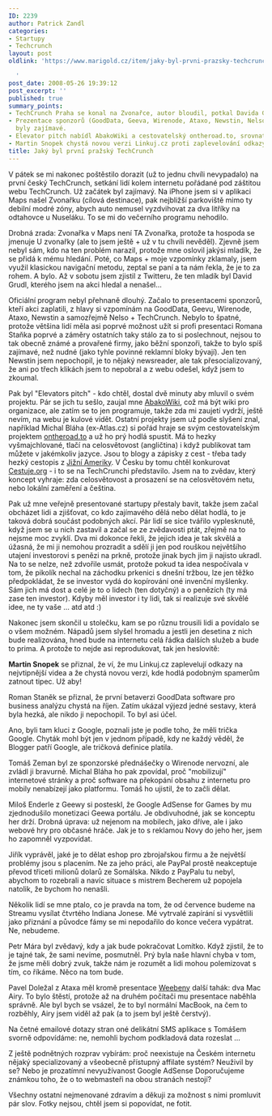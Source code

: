 ```yaml
---
ID: 2239
author: Patrick Zandl
categories:
- Startupy
- Techcrunch
layout: post
oldlink: 'https://www.marigold.cz/item/jaky-byl-prvni-prazsky-techcrunch

  '
post_date: 2008-05-26 19:39:12
post_excerpt: ''
published: true
summary_points:
- TechCrunch Praha se konal na Zvonařce, autor bloudil, potkal Davida Grudla.
- Prezentace sponzorů (GoodData, Geeva, Wirenode, Ataxo, Newstin, Nelso, TechCrunch)
  byly zajímavé.
- Elevator pitch nabídl AbakoWiki a cestovatelský ontheroad.to, srovnatelný s Cestuje.org.
- Martin Snopek chystá novou verzi Linkuj.cz proti zaplevelování odkazy.
title: Jaký byl první pražský TechCrunch
---
```


V pátek se mi nakonec poštěstilo dorazit (už to jednu chvíli nevypadalo) na první český TechCrunch, setkání lidí kolem internetu pořádané pod záštitou webu TechCrunch. Už začátek byl zajímavý. Na iPhone jsem si v aplikaci Maps našel Zvonařku (cílová destinace), pak nejbližší parkoviště mimo ty debilní modré zóny, abych auto nemusel vyzdvihovat za dva litříky na odtahovce u Nuseláku. To se mi do večerního programu nehodilo. 

Drobná zrada: Zvonařka v Maps není TA Zvonařka, protože ta hospoda se jmenuje U zvonařky (ale to jsem ještě + už v tu chvíli nevěděl). Zjevně jsem nebyl sám, kdo na ten problém narazil, protože mne oslovil jakýsi mladík, že se přidá k mému hledání. Poté, co Maps + moje vzpomínky zklamaly, jsem využil klasickou navigační metodu, zeptal se paní a ta nám řekla, že je to za rohem. A bylo. Až v sobotu jsem zjistil z Twitteru, že ten mladík byl David Grudl, kterého jsem na akci hledal a nenašel...

Oficiální program nebyl přehnaně dlouhý. Začalo to presentacemi sponzorů, kteří akci zaplatili, z hlavy si vzpomínám na GoodData, Geevu, Wirenode, Ataxo, Newstin a samozřejmě Nelso + TechCrunch. Nebylo to špatné, protože většina lidí měla asi poprvé možnost užít si profi presentaci Romana Staňka poprvé a záměry ostatních taky stálo za to si poslechnout, nejsou to tak obecně známé a provařené firmy, jako běžní sponzoři, takže to bylo spíš zajímavé, než nudné (jako tyhle povinné reklamní bloky bývají). Jen ten Newstin jsem nepochopil, je to nějaký newsreader, ale tak přesocializovaný, že ani po třech klikách jsem to nepobral a z webu odešel, když jsem to zkoumal. 

Pak byl "Elevators pitch" - kdo chtěl, dostal dvě minuty aby mluvil o svém projektu. Pár se jich tu sešlo, zaujal mne <a href="http://www.abakowiki.cz/">AbakoWiki</a>, což má být wiki pro organizace, ale zatím se to jen programuje, takže zda mi zaujetí vydrží, ještě nevím, na webu je kulové vidět. Ostatní projekty jsem už podle slyšení znal, například Michal Bláha (ex-Atlas.cz) si pořád hraje se svým cestovatelským projektem  <a href="http://www.ontheroad.to">ontheroad.to</a> a už ho prý hodlá spustit. Má to hezky vyšmajchlované, tlačí na celosvětovost (angličtina) i když publikovat tam můžete v jakémkoliv jazyce. Jsou to blogy a zápisky z cest - třeba tady hezký cestopis z <a href="http://pavlis.ontheroad.to/">Jižní Ameriky</a>. V Česku by tomu chtěl konkurovat <a href="http://cestuje.org">Cestuje.org</a> - i to se na TechCrunchi představilo. Jsem na to zvědav, který koncept vyhraje: zda celosvětovost a prosazení se na celosvětovém netu, nebo lokální zaměření a čeština. 

Pak už mne veřejně presentované startupy přestaly bavit, takže jsem začal obcházet lidi a zjišťovat, co kdo zajímavého dělá nebo dělat hodlá, to je taková dobrá součást podobných akcí. Pár lidí se sice tvářilo vyplesknutě, když jsem se u nich zastavil a začal se ze zvědavosti ptát, zřejmě na to nejsme moc zvyklí. Dva mi dokonce řekli, že jejich idea je tak skvělá a úžasná, že mi ji nemohou prozradit a sdělí ji jen pod rouškou největšího utajení investorovi s penězi na prkně, protože jinak bych jim ji najisto ukradl. Na to se nelze, než zdvořile usmát, protože pokud ta idea nespočívala v tom, že pikolík nechal na záchodku prkenici s dnešní tržbou, lze jen těžko předpokládat, že se investor vydá do kopírování oné invenční myšlenky. Sám jich má dost a celé je to o lidech (ten dotyčný) a o penězích (ty má zase ten investor). Kdyby měl investor i ty lidi, tak si realizuje své skvělé idee, ne ty vaše ... atd atd :)

Nakonec jsem skončil u stolečku, kam se po různu trousili lidi a povídalo se o všem možném. Nápadů jsem slyšel hromadu a jestli jen desetina z nich bude realizována, hned bude na internetu celá řádka dalších služeb a bude to prima. A protože to nejde asi reprodukovat, tak jen heslovitě:

<strong>Martin Snopek</strong> se přiznal, že ví, že mu Linkuj.cz zaplevelují odkazy na nejvtipnější videa a že chystá novou verzi, kde hodlá podobným spamerům zatnout tipec. Už aby!

Roman Staněk se přiznal, že první betaverzi GoodData software pro business analýzu chystá na říjen. Zatím ukázal výjezd jedné sestavy, která byla hezká, ale nikdo ji nepochopil. To byl asi účel.

Ano, byli tam kluci z Google, poznali jste je podle toho, že měli trička Google. Chyták mohl být jen v jednom případě, kdy ne každý věděl, že Blogger patří Google, ale tričková definice platila. 

Tomáš Zeman byl ze sponzorské přednášečky o Wirenode nervozní, ale zvládl ji bravurně. Michal Bláha ho pak zpovídal, proč "mobilizují" internetové stránky a proč software na překopání obsahu z internetu pro mobily nenabízejí jako platformu. Tomáš ho ujistil, že to začli dělat. 

Miloš Enderle z Geewy si posteskl, že Google AdSense for Games by mu zjednodušilo monetizaci Geewa portálu. Je obdivuhodné, jak se konceptu her drží. Drobná úprava: už nejenom na mobilech, jako dříve, ale i jako webové hry pro občasné hráče. Jak je to s reklamou Novy do jeho her, jsem ho zapomněl vyzpovídat.

Jiřík vyprávěl, jaké je to dělat eshop pro zbrojařskou firmu a že největší problémy jsou s placením. Ne za jeho práci, ale PayPal prostě neakceptuje převod třiceti milionů dolarů ze Somálska. Nikdo z PayPalu tu nebyl, abychom to rozebrali a navíc situace s mistrem Becherem už popojela natolik, že bychom ho nenašli. 

Několik lidí se mne ptalo, co je pravda na tom, že od července budeme na Streamu vysílat čtvrtého Indiana Jonese. Mé vytrvalé zapírání si vysvětlili jako přiznání a původce fámy se mi nepodařilo do konce večera vypátrat. Ne, nebudeme.

Petr Mára byl zvědavý, kdy a jak bude pokračovat Lomítko. Když zjistil, že to je tajné tak, že sami nevíme, posmutněl. Prý byla naše hlavní chyba v tom, že jsme měli dobrý zvuk, takže nám je rozumět a lidi mohou polemizovat s tím, co říkáme. Něco na tom bude. 

Pavel Doležal z Ataxa měl kromě presentace <a href="http://www.webeena.cz/">Weebeny</a> další tahák: dva Mac Airy. To bylo štěstí, protože až na druhém počítači mu presentace naběhla správně. Ale byl bych se vsázel, že to byl normální MacBook, na čem to rozběhly, Airy jsem viděl až pak (a to jsem byl ještě čerstvý). 

Na četné emailové dotazy stran oné delikátní SMS aplikace s Tomášem svorně odpovídáme: ne, nemohli bychom podkladová data rozeslat ...

Z ještě podnětných rozprav vybírám: proč neexistuje na Českém internetu nějaký specializovaný a všeobecně přístupný affilate systém? Neuživil by se? Nebo je prozatímní nevyužívanost Google AdSense Doporučujeme známkou toho, že o to webmasteři na obou stranách nestojí?

Všechny ostatní nejmenované zdravím a děkuji za možnost s nimi promluvit pár slov. Fotky nejsou, chtěl jsem si popovídat, ne fotit.